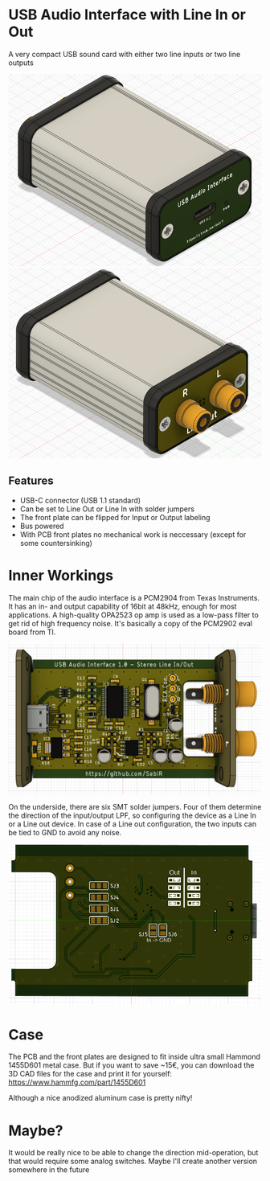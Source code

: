 # USB Audio Interface with Line In or Out
A very compact USB sound card with either two line inputs or two line outputs

<img src="./doc/usb_side_render.png" width="600">

<img src="./doc/io_side_render.png" width="600">

## Features
* USB-C connector (USB 1.1 standard)
* Can be set to Line Out or Line In with solder jumpers
* The front plate can be flipped for Input or Output labeling
* Bus powered
* With PCB front plates no mechanical work is neccessary (except for some countersinking)

# Inner Workings

The main chip of the audio interface is a PCM2904 from Texas Instruments. It has an in- and output capability of 16bit at 48kHz, enough for most applications.
A high-quality OPA2523 op amp is used as a low-pass filter to get rid of high frequency noise. It's basically a copy of the PCM2902 eval board from TI.

<img src="./doc/inside_render.png" width="600">

On the underside, there are six SMT solder jumpers. Four of them determine the direction of the input/output LPF, so configuring the device as a Line In or a Line out device.
In case of a Line out configuration, the two inputs can be tied to GND to avoid any noise.

<img src="./doc/underside_render.png" width="600">

# Case

The PCB and the front plates are designed to fit inside ultra small Hammond 1455D601 metal case.
But if you want to save ~15€, you can download the 3D CAD files for the case and print it for yourself:
https://www.hammfg.com/part/1455D601

Although a nice anodized aluminum case is pretty nifty!

# Maybe?
It would be really nice to be able to change the direction mid-operation, but that would require some analog switches. Maybe I'll create another version somewhere in the future